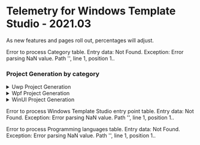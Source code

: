 # Telemetry for Windows Template Studio - 2021.03

As new features and pages roll out, percentages  will adjust.

Error to process Category table.
Entry data: Not Found.
Exception: Error parsing NaN value. Path '', line 1, position 1..

### Project Generation by category

<details>
<summary>Uwp Project Generation</summary>

Error to process Project Type table.
Entry data: Not Found.
Exception: Error parsing NaN value. Path '', line 1, position 1..

Error to process Framework table.
Entry data: Not Found.
Exception: Error parsing NaN value. Path '', line 1, position 1..

Error to process Pages table.
Entry data: Not Found.
Exception: Error parsing NaN value. Path '', line 1, position 1..

Error to process Features table.
Entry data: Not Found.
Exception: Error parsing NaN value. Path '', line 1, position 1..

Error to process Services table.
Entry data: Not Found.
Exception: Error parsing NaN value. Path '', line 1, position 1..

Error to process Testing table.
Entry data: Not Found.
Exception: Error parsing NaN value. Path '', line 1, position 1..


</details>

<details>
<summary>Wpf Project Generation</summary>

Error to process Project Type table.
Entry data: Not Found.
Exception: Error parsing NaN value. Path '', line 1, position 1..

Error to process Framework table.
Entry data: Not Found.
Exception: Error parsing NaN value. Path '', line 1, position 1..

Error to process Pages table.
Entry data: Not Found.
Exception: Error parsing NaN value. Path '', line 1, position 1..

Error to process Features table.
Entry data: Not Found.
Exception: Error parsing NaN value. Path '', line 1, position 1..

Error to process Services table.
Entry data: Not Found.
Exception: Error parsing NaN value. Path '', line 1, position 1..

Error to process Testing table.
Entry data: Not Found.
Exception: Error parsing NaN value. Path '', line 1, position 1..


</details>

<details>
<summary>WinUI Project Generation</summary>

Error to process App Model table.
Entry data: Not Found.
Exception: Error parsing NaN value. Path '', line 1, position 1..

Error to process Project Type table.
Entry data: Not Found.
Exception: Error parsing NaN value. Path '', line 1, position 1..

Error to process Framework table.
Entry data: Not Found.
Exception: Error parsing NaN value. Path '', line 1, position 1..

Error to process Pages table.
Entry data: Not Found.
Exception: Error parsing NaN value. Path '', line 1, position 1..

Error to process Features table.
Entry data: Not Found.
Exception: Error parsing NaN value. Path '', line 1, position 1..

Error to process Services table.
Entry data: Not Found.
Exception: Error parsing NaN value. Path '', line 1, position 1..

Error to process Testing table.
Entry data: Not Found.
Exception: Error parsing NaN value. Path '', line 1, position 1..


</details>

Error to process Windows Template Studio entry point table.
Entry data: Not Found.
Exception: Error parsing NaN value. Path '', line 1, position 1..

Error to process Programming languages table.
Entry data: Not Found.
Exception: Error parsing NaN value. Path '', line 1, position 1..

